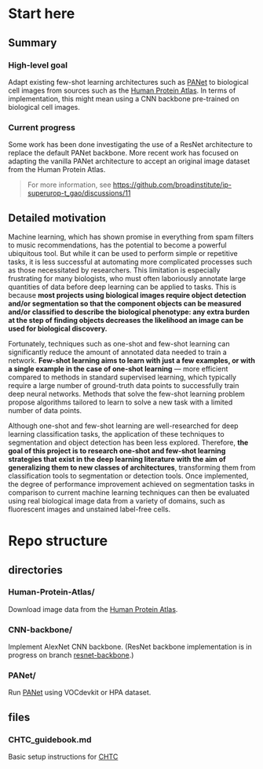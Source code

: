 # Start here

## Summary

### High-level goal

Adapt existing few-shot learning architectures such as [PANet](https://arxiv.org/abs/1908.06391) to biological cell images from sources such as the [Human Protein Atlas](https://www.proteinatlas.org/humanproteome/pathology). In terms of implementation, this might mean using a CNN backbone pre-trained on biological cell images.

### Current progress

Some work has been done investigating the use of a ResNet architecture to replace the default PANet backbone. More recent work has focused on adapting the vanilla PANet architecture to accept an original image dataset from the Human Protein Atlas.

> For more information, see https://github.com/broadinstitute/ip-superurop-t_gao/discussions/11


## Detailed motivation

Machine learning, which has shown promise in everything from spam filters to music recommendations, has the potential to become a powerful ubiquitous tool. But while it can be used to perform simple or repetitive tasks, it is less successful at automating more complicated processes such as those necessitated by researchers. This limitation is especially frustrating for many biologists, who must often laboriously annotate large quantities of data before deep learning can be applied to tasks. This is because **most projects using biological images require object detection and/or segmentation so that the component objects can be measured and/or classified to describe the biological phenotype: any extra burden at the step of finding objects decreases the likelihood an image can be used for biological discovery.**

Fortunately, techniques such as one-shot and few-shot learning can significantly reduce the amount of annotated data needed to train a network. **Few-shot learning aims to learn with just a few examples, or with a single example in the case of one-shot learning** — more efficient compared to methods in standard supervised learning, which typically require a large number of ground-truth data points to successfully train deep neural networks. Methods that solve the few-shot learning problem propose algorithms tailored to learn to solve a new task with a limited number of data points.

Although one-shot and few-shot learning are well-researched for deep learning classification tasks, the application of these techniques to segmentation and object detection has been less explored. Therefore, **the goal of this project is to research one-shot and few-shot learning strategies that exist in the deep learning literature with the aim of generalizing them to new classes of architectures**, transforming them from classification tools to segmentation or detection tools. Once implemented, the degree of performance improvement achieved on segmentation tasks in comparison to current machine learning techniques can then be evaluated using real biological image data from a variety of domains, such as fluorescent images and unstained label-free cells.



# Repo structure

## directories

### Human-Protein-Atlas/

Download image data from the [Human Protein Atlas](https://www.proteinatlas.org).

### CNN-backbone/

Implement AlexNet CNN backbone. (ResNet backbone implementation is in progress on branch [resnet-backbone](https://github.com/broadinstitute/ip-superurop-t_gao/tree/resnet-backbone).)

### PANet/

Run [PANet](https://github.com/kaixin96/PANet) using VOCdevkit or HPA dataset.

## files

### CHTC_guidebook.md

Basic setup instructions for [CHTC](https://chtc.cs.wisc.edu)
